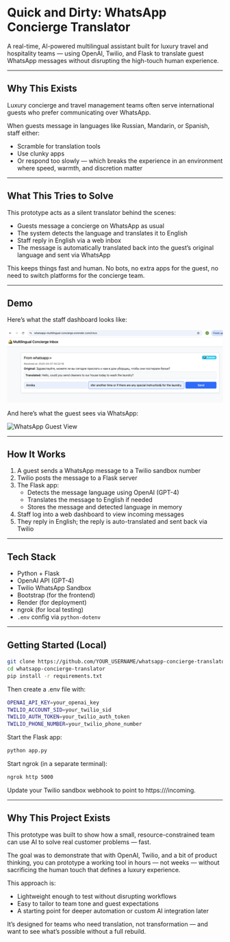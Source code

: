 # Quick and Dirty: WhatsApp Concierge Translator

A real-time, AI-powered multilingual assistant built for luxury travel and hospitality teams — using OpenAI, Twilio, and Flask to translate guest WhatsApp messages without disrupting the high-touch human experience.

---

## Why This Exists

Luxury concierge and travel management teams often serve international guests who prefer communicating over WhatsApp.

When guests message in languages like Russian, Mandarin, or Spanish, staff either:
- Scramble for translation tools
- Use clunky apps
- Or respond too slowly — which breaks the experience in an environment where speed, warmth, and discretion matter

---

## What This Tries to Solve

This prototype acts as a silent translator behind the scenes:

- Guests message a concierge on WhatsApp as usual
- The system detects the language and translates it to English
- Staff reply in English via a web inbox
- The message is automatically translated back into the guest’s original language and sent via WhatsApp

This keeps things fast and human. No bots, no extra apps for the guest, no need to switch platforms for the concierge team.

---

## Demo

Here’s what the staff dashboard looks like:

![Staff Inbox UI](assets/screenshot-inbox.png)

And here’s what the guest sees via WhatsApp:

![WhatsApp Guest View](assets/screenshot-whatsapp.png)

---

## How It Works

1. A guest sends a WhatsApp message to a Twilio sandbox number
2. Twilio posts the message to a Flask server
3. The Flask app:
   - Detects the message language using OpenAI (GPT-4)
   - Translates the message to English if needed
   - Stores the message and detected language in memory
4. Staff log into a web dashboard to view incoming messages
5. They reply in English; the reply is auto-translated and sent back via Twilio

---

## Tech Stack

- Python + Flask
- OpenAI API (GPT-4)
- Twilio WhatsApp Sandbox
- Bootstrap (for the frontend)
- Render (for deployment)
- ngrok (for local testing)
- `.env` config via `python-dotenv`

---

## Getting Started (Local)

```bash
git clone https://github.com/YOUR_USERNAME/whatsapp-concierge-translator.git
cd whatsapp-concierge-translator
pip install -r requirements.txt
```

Then create a .env file with:
```bash
OPENAI_API_KEY=your_openai_key
TWILIO_ACCOUNT_SID=your_twilio_sid
TWILIO_AUTH_TOKEN=your_twilio_auth_token
TWILIO_PHONE_NUMBER=your_twilio_phone_number
```

Start the Flask app:

```bash
python app.py
```

Start ngrok (in a separate terminal):
```bash
ngrok http 5000
```
Update your Twilio sandbox webhook to point to https://<your-ngrok-url>/incoming.

---

## Why This Project Exists
This prototype was built to show how a small, resource-constrained team can use AI to solve real customer problems — fast.

The goal was to demonstrate that with OpenAI, Twilio, and a bit of product thinking, you can prototype a working tool in hours — not weeks — without sacrificing the human touch that defines a luxury experience.

This approach is:
* Lightweight enough to test without disrupting workflows
* Easy to tailor to team tone and guest expectations
* A starting point for deeper automation or custom AI integration later

It’s designed for teams who need translation, not transformation — and want to see what’s possible without a full rebuild.
